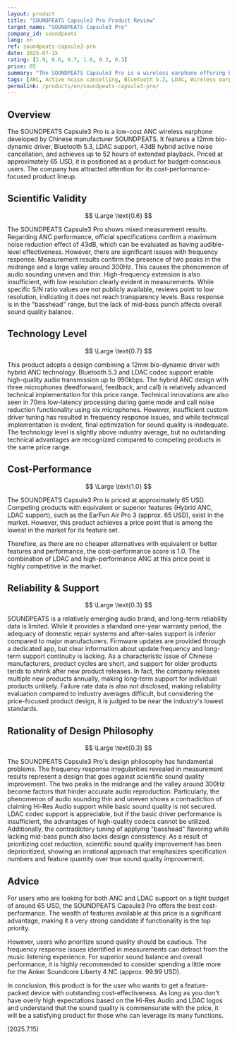 ```yaml
---
layout: product
title: "SOUNDPEATS Capsule3 Pro Product Review"
target_name: "SOUNDPEATS Capsule3 Pro"
company_id: soundpeats
lang: en
ref: soundpeats-capsule3-pro
date: 2025-07-15
rating: [2.9, 0.6, 0.7, 1.0, 0.3, 0.3]
price: 65
summary: "The SOUNDPEATS Capsule3 Pro is a wireless earphone offering hybrid ANC and LDAC support under 70 USD. While it boasts excellent cost-performance, it has sound quality issues due to its frequency response and low S/N ratio."
tags: [ANC, Active noise cancelling, Bluetooth 5.3, LDAC, Wireless earphones]
permalink: /products/en/soundpeats-capsule3-pro/
---
```

## Overview

The SOUNDPEATS Capsule3 Pro is a low-cost ANC wireless earphone developed by Chinese manufacturer SOUNDPEATS. It features a 12mm bio-dynamic driver, Bluetooth 5.3, LDAC support, 43dB hybrid active noise cancellation, and achieves up to 52 hours of extended playback. Priced at approximately 65 USD, it is positioned as a product for budget-conscious users. The company has attracted attention for its cost-performance-focused product lineup.

## Scientific Validity

$$ \Large \text{0.6} $$

The SOUNDPEATS Capsule3 Pro shows mixed measurement results. Regarding ANC performance, official specifications confirm a maximum noise reduction effect of 43dB, which can be evaluated as having audible-level effectiveness. However, there are significant issues with frequency response. Measurement results confirm the presence of two peaks in the midrange and a large valley around 300Hz. This causes the phenomenon of audio sounding uneven and thin. High-frequency extension is also insufficient, with low resolution clearly evident in measurements. While specific S/N ratio values are not publicly available, reviews point to low resolution, indicating it does not reach transparency levels. Bass response is in the "basshead" range, but the lack of mid-bass punch affects overall sound quality balance.

## Technology Level

$$ \Large \text{0.7} $$

This product adopts a design combining a 12mm bio-dynamic driver with hybrid ANC technology. Bluetooth 5.3 and LDAC codec support enable high-quality audio transmission up to 990kbps. The hybrid ANC design with three microphones (feedforward, feedback, and call) is relatively advanced technical implementation for this price range. Technical innovations are also seen in 70ms low-latency processing during game mode and call noise reduction functionality using six microphones. However, insufficient custom driver tuning has resulted in frequency response issues, and while technical implementation is evident, final optimization for sound quality is inadequate. The technology level is slightly above industry average, but no outstanding technical advantages are recognized compared to competing products in the same price range.

## Cost-Performance

$$ \Large \text{1.0} $$

The SOUNDPEATS Capsule3 Pro is priced at approximately 65 USD. Competing products with equivalent or superior features (Hybrid ANC, LDAC support), such as the EarFun Air Pro 3 (approx. 65 USD), exist in the market. However, this product achieves a price point that is among the lowest in the market for its feature set.

Therefore, as there are no cheaper alternatives with equivalent or better features and performance, the cost-performance score is 1.0. The combination of LDAC and high-performance ANC at this price point is highly competitive in the market.

## Reliability & Support

$$ \Large \text{0.3} $$

SOUNDPEATS is a relatively emerging audio brand, and long-term reliability data is limited. While it provides a standard one-year warranty period, the adequacy of domestic repair systems and after-sales support is inferior compared to major manufacturers. Firmware updates are provided through a dedicated app, but clear information about update frequency and long-term support continuity is lacking. As a characteristic issue of Chinese manufacturers, product cycles are short, and support for older products tends to shrink after new product releases. In fact, the company releases multiple new products annually, making long-term support for individual products unlikely. Failure rate data is also not disclosed, making reliability evaluation compared to industry averages difficult, but considering the price-focused product design, it is judged to be near the industry's lowest standards.

## Rationality of Design Philosophy

$$ \Large \text{0.3} $$

The SOUNDPEATS Capsule3 Pro's design philosophy has fundamental problems. The frequency response irregularities revealed in measurement results represent a design that goes against scientific sound quality improvement. The two peaks in the midrange and the valley around 300Hz become factors that hinder accurate audio reproduction. Particularly, the phenomenon of audio sounding thin and uneven shows a contradiction of claiming Hi-Res Audio support while basic sound quality is not secured. LDAC codec support is appreciable, but if the basic driver performance is insufficient, the advantages of high-quality codecs cannot be utilized. Additionally, the contradictory tuning of applying "basshead" flavoring while lacking mid-bass punch also lacks design consistency. As a result of prioritizing cost reduction, scientific sound quality improvement has been deprioritized, showing an irrational approach that emphasizes specification numbers and feature quantity over true sound quality improvement.

## Advice

For users who are looking for both ANC and LDAC support on a tight budget of around 65 USD, the SOUNDPEATS Capsule3 Pro offers the best cost-performance. The wealth of features available at this price is a significant advantage, making it a very strong candidate if functionality is the top priority.

However, users who prioritize sound quality should be cautious. The frequency response issues identified in measurements can detract from the music listening experience. For superior sound balance and overall performance, it is highly recommended to consider spending a little more for the Anker Soundcore Liberty 4 NC (approx. 99.99 USD).

In conclusion, this product is for the user who wants to get a feature-packed device with outstanding cost-effectiveness. As long as you don't have overly high expectations based on the Hi-Res Audio and LDAC logos and understand that the sound quality is commensurate with the price, it will be a satisfying product for those who can leverage its many functions.

(2025.7.15)